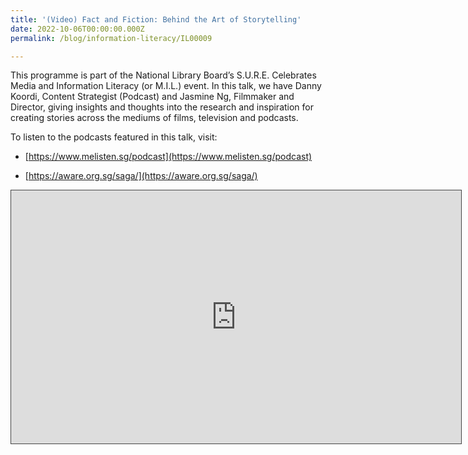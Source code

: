 ```yaml
---
title: '(Video) Fact and Fiction: Behind the Art of Storytelling'
date: 2022-10-06T00:00:00.000Z
permalink: /blog/information-literacy/IL00009

---
```


This programme is part of the National Library Board’s S.U.R.E. Celebrates Media and Information Literacy (or M.I.L.) event. In this talk, we have Danny Koordi, Content Strategist (Podcast) and Jasmine Ng, Filmmaker and Director, giving insights and thoughts into the research and inspiration for creating stories across the mediums of films, television and podcasts.

To listen to the podcasts featured in this talk, visit:

- [https://www.melisten.sg/podcast](https://www.melisten.sg/podcast)

- [https://aware.org.sg/saga/](https://aware.org.sg/saga/)

  

<iframe src=https://nlb.ap.panopto.com/Panopto/Pages/Embed.aspx?id=f5d48d2f-0455-4da3-b348-af2b0090d139&autoplay=false&offerviewer=false&showtitle=true&showbrand=true&captions=false&interactivity=all height="405" width="720" style="border: 1px solid #464646;" allowfullscreen allow="autoplay"></iframe>

